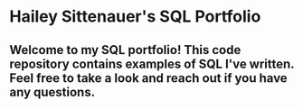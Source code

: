 # Hailey Sittenauer's SQL Portfolio

## Welcome to my SQL portfolio! This code repository contains examples of SQL I've written. Feel free to take a look and reach out if you have any questions.
